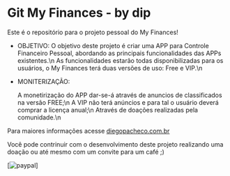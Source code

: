 # Git My Finances - by dip

Este é o repositório para o projeto pessoal do My Finances!

- OBJETIVO:
  O objetivo deste projeto é criar uma APP para Controle Financeiro Pessoal, abordando as principais funcionalidades das APPs existentes.\n
  As funcionalidades estarão todas disponibilizadas para os usuários, o My Finances terá duas versões de uso: Free e VIP.\n

- MONITERIZAÇÃO:

  A monetirização do APP dar-se-á através de anuncios de classificados na versão FREE;\n
  A VIP não terá anúncios e para tal o usuário deverá comprar a licença anual;\n
  Através de doações realizadas pela comunidade.\n


Para maiores informações acesse [diegopacheco.com.br](http://diegopacheco.com.br)

Você pode contrinuir com o desenvolvimento deste projeto realizando uma doação ou até mesmo com um convite para um café ;)

[![paypal](https://www.paypal.com/cgi-bin/webscr?cmd=_s-xclick&hosted_button_id=AEMQXKW3Y248S&source=url)]
